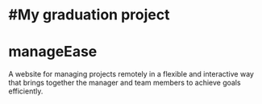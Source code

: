 # #My graduation project
# manageEase
A website for managing projects remotely in a flexible and interactive way that brings together the manager and team members to achieve goals efficiently.

